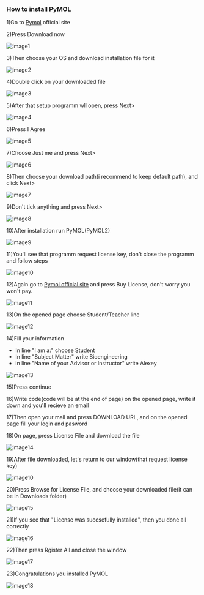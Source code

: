 ### How to install PyMOL

1)Go to [Pymol](https://pymol.org/2/) official site

2)Press Download now

![image1](https://github.com/intbio/mol_model_course/blob/main/workshops/pymol/imgs/image1.png)

3)Then choose your OS and download installation file for it

![image2](https://github.com/intbio/mol_model_course/blob/main/workshops/pymol/imgs/image2.png)

4)Double click on your downloaded file

![image3](https://github.com/intbio/mol_model_course/blob/main/workshops/pymol/imgs/image3.png)

5)After that setup programm wll open, press Next>

![image4](https://github.com/intbio/mol_model_course/blob/main/workshops/pymol/imgs/image4.png)

6)Press I Agree

![image5](https://github.com/intbio/mol_model_course/blob/main/workshops/pymol/imgs/image5.png)

7)Choose Just me and press Next>

![image6](https://github.com/intbio/mol_model_course/blob/main/workshops/pymol/imgs/image6.png)

8)Then choose your download path(i recommend to keep default path), and click Next>

![image7](https://github.com/intbio/mol_model_course/blob/main/workshops/pymol/imgs/image7.png)

9)Don't tick anything and press Next>

![image8](https://github.com/intbio/mol_model_course/blob/main/workshops/pymol/imgs/image8.png)

10)After installation run PyMOL(PyMOL2)

![image9](https://github.com/intbio/mol_model_course/blob/main/workshops/pymol/imgs/image9.png)

11)You'll see that programm request license key, don't close the programm and follow steps

![image10](https://github.com/intbio/mol_model_course/blob/main/workshops/pymol/imgs/image10.png)

12)Again go to [Pymol official site](https://pymol.org/2/#download)  and press Buy License, don't worry you won't pay.

![image11](https://github.com/intbio/mol_model_course/blob/main/workshops/pymol/imgs/image11.png)

13)On the opened page choose Student/Teacher line

![image12](https://github.com/intbio/mol_model_course/blob/main/workshops/pymol/imgs/image12.png)

14)Fill your information
- In line "I am a:" choose Student
- In line "Subject Matter" write Bioengineering
- in line "Name of your Advisor or Instructor" write Alexey

![image13](https://github.com/intbio/mol_model_course/blob/main/workshops/pymol/imgs/image13.png)

15)Press continue

16)Write code(code will be at the end of page) on the opened page, write it down and you'll recieve an email

17)Then open your mail and press DOWNLOAD URL, and on the opened page fill your login and pasword

18)On page, press License File and download the file

![image14](https://github.com/intbio/mol_model_course/blob/main/workshops/pymol/imgs/image14.png)

19)After file downloaded, let's return to our window(that request license key)

![image10](https://github.com/intbio/mol_model_course/blob/main/workshops/pymol/imgs/image10.png)

20)Press Browse for License File, and choose your downloaded file(it can be in Downloads folder)

![image15](https://github.com/intbio/mol_model_course/blob/main/workshops/pymol/imgs/image15.png)

21)If you see that "License was succsefully installed", then you done all correctly

![image16](https://github.com/intbio/mol_model_course/blob/main/workshops/pymol/imgs/image16.png)

22)Then press Rgister All and close the window

![image17](https://github.com/intbio/mol_model_course/blob/main/workshops/pymol/imgs/image17.png)

23)Congratulations you installed PyMOL

![image18](https://github.com/intbio/mol_model_course/blob/main/workshops/pymol/imgs/image18.png)
